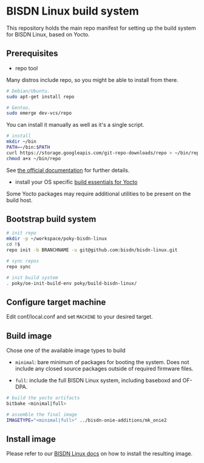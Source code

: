 # BISDN Linux build system

This repository holds the main repo manifest for setting up the build system
for BISDN Linux, based on Yocto.

## Prerequisites

* repo tool

Many distros include repo, so you might be able to install from there.

```bash
# Debian/Ubuntu.
sudo apt-get install repo
```

```bash
# Gentoo.
sudo emerge dev-vcs/repo
```

You can install it manually as well as it's a single script.

```bash
# install
mkdir ~/bin
PATH=~/bin:$PATH
curl https://storage.googleapis.com/git-repo-downloads/repo > ~/bin/repo
chmod a+x ~/bin/repo
```

See [the official documentation](https://source.android.com/source/using-repo.html) for further details.

* install your OS specific [build essentials for Yocto](https://docs.yoctoproject.org/3.1.7/ref-manual/ref-system-requirements.html)

Some Yocto packages may require additional utilities to be present on the
build host.

## Bootstrap build system

```bash
# init repo
mkdir -p ~/workspace/poky-bisdn-linux
cd !$
repo init -b BRANCHNAME -u git@github.com:bisdn/bisdn-linux.git

# sync repos
repo sync

# init build system
. poky/oe-init-build-env poky/build-bisdn-linux/
```

## Configure target machine

Edit conf/local.conf and set `MACHINE` to your desired target.

## Build image

Chose one of the available image types to build

* `minimal`: bare minimum of packages for booting the system. Does not include any
  closed source packages outside of required firmware files.

* `full`: include the full BISDN Linux system, including baseboxd and OF-DPA.

```bash
# build the yocto artifacts
bitbake <minimal|full>

# assemble the final image
IMAGETYPE="<minimal|full>" ../bisdn-onie-additions/mk_onie2
```

## Install image

Please refer to our [BISDN Linux docs](https://docs.bisdn.de/getting_started/install_bisdn_linux.html) on how to install the resulting image.
